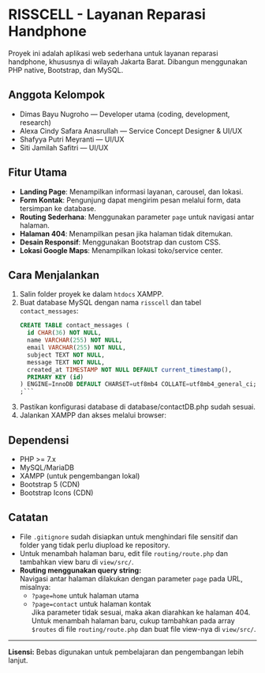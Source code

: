 # RISSCELL - Layanan Reparasi Handphone

Proyek ini adalah aplikasi web sederhana untuk layanan reparasi handphone, khususnya di wilayah Jakarta Barat. Dibangun menggunakan PHP native, Bootstrap, dan MySQL.

## Anggota Kelompok

- Dimas Bayu Nugroho — Developer utama (coding, development, research)
- Alexa Cindy Safara Anasrullah — Service Concept Designer & UI/UX
- Shafyya Putri Meyranti — UI/UX
- Siti Jamilah Safitri — UI/UX 

## Fitur Utama

- **Landing Page**: Menampilkan informasi layanan, carousel, dan lokasi.
- **Form Kontak**: Pengunjung dapat mengirim pesan melalui form, data tersimpan ke database.
- **Routing Sederhana**: Menggunakan parameter `page` untuk navigasi antar halaman.
- **Halaman 404**: Menampilkan pesan jika halaman tidak ditemukan.
- **Desain Responsif**: Menggunakan Bootstrap dan custom CSS.
- **Lokasi Google Maps**: Menampilkan lokasi toko/service center.

## Cara Menjalankan

1. Salin folder proyek ke dalam `htdocs` XAMPP.
2. Buat database MySQL dengan nama `risscell` dan tabel `contact_messages`:
   ```sql
   CREATE TABLE contact_messages (
     id CHAR(36) NOT NULL,
     name VARCHAR(255) NOT NULL,
     email VARCHAR(255) NOT NULL,
     subject TEXT NOT NULL,
     message TEXT NOT NULL,
     created_at TIMESTAMP NOT NULL DEFAULT current_timestamp(),
     PRIMARY KEY (id)
   ) ENGINE=InnoDB DEFAULT CHARSET=utf8mb4 COLLATE=utf8mb4_general_ci;
   ;```
3. Pastikan konfigurasi database di database/contactDB.php sudah sesuai.
4. Jalankan XAMPP dan akses melalui browser:

## Dependensi

- PHP >= 7.x
- MySQL/MariaDB
- XAMPP (untuk pengembangan lokal)
- Bootstrap 5 (CDN)
- Bootstrap Icons (CDN)

## Catatan

- File `.gitignore` sudah disiapkan untuk menghindari file sensitif dan folder yang tidak perlu diupload ke repository.
- Untuk menambah halaman baru, edit file `routing/route.php` dan tambahkan view baru di `view/src/`.
- **Routing menggunakan query string:**  
  Navigasi antar halaman dilakukan dengan parameter `page` pada URL, misalnya:  
  - `?page=home` untuk halaman utama  
  - `?page=contact` untuk halaman kontak  
  Jika parameter tidak sesuai, maka akan diarahkan ke halaman 404.  
  Untuk menambah halaman baru, cukup tambahkan pada array `$routes` di file `routing/route.php` dan buat file view-nya di `view/src/`.

---

**Lisensi:** Bebas digunakan untuk pembelajaran dan pengembangan lebih lanjut.
